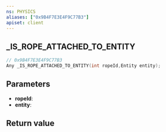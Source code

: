 ```yaml
---
ns: PHYSICS
aliases: ["0x9B4F7E3E4F9C77B3"]
apiset: client
---
```

## _IS_ROPE_ATTACHED_TO_ENTITY

```c
// 0x9B4F7E3E4F9C77B3
Any _IS_ROPE_ATTACHED_TO_ENTITY(int ropeId,Entity entity);
```


## Parameters
* **ropeId**:
* **entity**:

## Return value